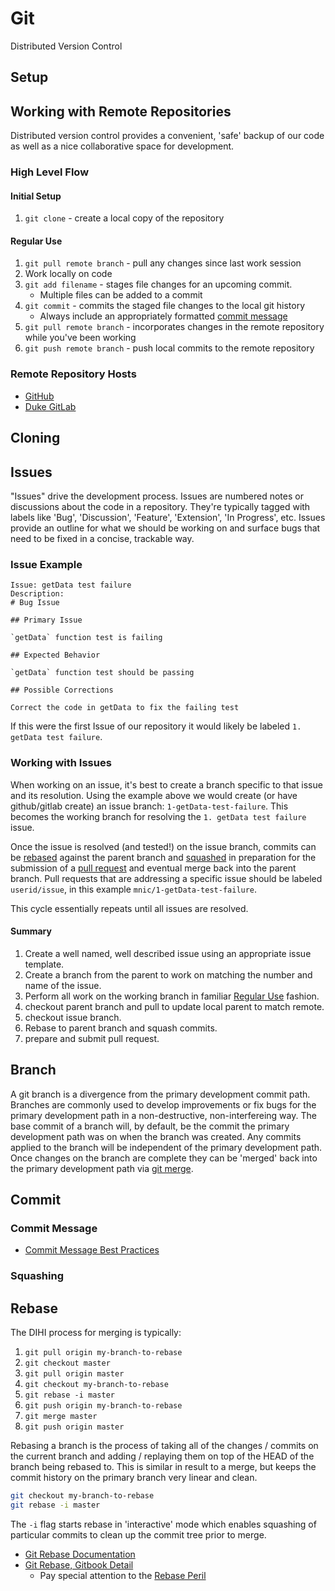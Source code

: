# Git

Distributed Version Control

## Setup

## Working with Remote Repositories

Distributed version control provides a convenient, 'safe' backup of our code as well as a nice collaborative space for development.

### High Level Flow

#### Initial Setup

1. `git clone` - create a local copy of the repository

#### Regular Use

1. `git pull remote branch` - pull any changes since last work session
1. Work locally on code
1. `git add filename` - stages file changes for an upcoming commit.
    - Multiple files can be added to a commit
1. `git commit` - commits the staged file changes to the local git history
    - Always include an appropriately formatted [commit message](##Commit)
1. `git pull remote branch` - incorporates changes in the remote repository while you've been working
1. `git push remote branch` - push local commits to the remote repository

### Remote Repository Hosts

- [GitHub](https://github.com/)
- [Duke GitLab](https://gitlab.oit.duke.edu/)

## Cloning

## Issues

"Issues" drive the development process. Issues are numbered notes or discussions about the code in a repository.  They're typically tagged with labels like 'Bug', 'Discussion', 'Feature', 'Extension', 'In Progress', etc.  Issues provide an outline for what we should be working on and surface bugs that need to be fixed in a concise, trackable way.

### Issue Example

```
Issue: getData test failure
Description: 
# Bug Issue

## Primary Issue

`getData` function test is failing

## Expected Behavior

`getData` function test should be passing

## Possible Corrections

Correct the code in getData to fix the failing test
```

If this were the first Issue of our repository it would likely be labeled `1. getData test failure`.

### Working with Issues

When working on an issue, it's best to create a branch specific to that issue and its resolution. Using the example above we would create (or have github/gitlab create) an issue branch: `1-getData-test-failure`. This becomes the working branch for resolving the `1. getData test failure` issue.

Once the issue is resolved (and tested!) on the issue branch, commits can be [rebased](##Rebase) against the parent branch and [squashed](###Squashing) in preparation for the submission of a [pull request](##Pull-Request) and eventual merge back into the parent branch.  Pull requests that are addressing a specific issue should be labeled `userid/issue`, in this example `mnic/1-getData-test-failure`.

This cycle essentially repeats until all issues are resolved.

#### Summary

1. Create a well named, well described issue using an appropriate issue template.
1. Create a branch from the parent to work on matching the number and name of the issue.
1. Perform all work on the working branch in familiar [Regular Use](#Regular-Use) fashion.
1. checkout parent branch and pull to update local parent to match remote.
1. checkout issue branch.
1. Rebase to parent branch and squash commits.
1. prepare and submit pull request.

## Branch

A git branch is a divergence from the primary development commit path. Branches are commonly used to develop improvements or fix bugs for the primary development path in a non-destructive, non-interfereing way. The base commit of a branch will, by default, be the commit the primary development path was on when the branch was created. Any commits applied to the branch will be independent of the primary development path. Once changes on the branch are complete they can be 'merged' back into the primary development path via [git merge](##Merge).

## Commit

### Commit Message

- [Commit Message Best Practices](https://chris.beams.io/posts/git-commit/)

### Squashing

## Rebase

The DIHI process for merging is typically:

1. `git pull origin my-branch-to-rebase`
1. `git checkout master`
1. `git pull origin master`
1. `git checkout my-branch-to-rebase`
1. `git rebase -i master`
1. `git push origin my-branch-to-rebase`
1. `git merge master`
1. `git push origin master`


Rebasing a branch is the process of taking all of the changes / commits on the current branch and adding / replaying them on top of the HEAD of the branch being rebased to. This is similar in result to a merge, but keeps the commit history on the primary branch very linear and clean.

```bash
git checkout my-branch-to-rebase
git rebase -i master
```

The `-i` flag starts rebase in 'interactive' mode which enables squashing of particular commits to clean up the commit tree prior to merge.

 - [Git Rebase Documentation](https://git-scm.com/docs/git-rebase)  
 - [Git Rebase, Gitbook Detail](https://git-scm.com/book/en/v2/Git-Branching-Rebasing)  
   - Pay special attention to the [Rebase Peril](https://git-scm.com/book/en/v2/Git-Branching-Rebasing#_rebase_peril)
